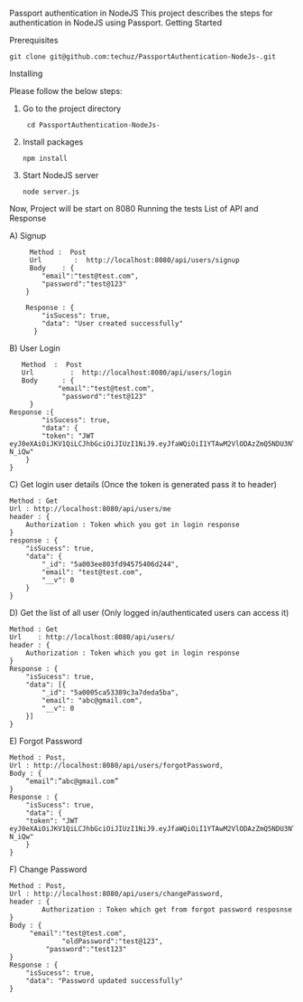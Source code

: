 Passport authentication in NodeJS 
This project describes the steps for authentication in NodeJS using Passport.
Getting Started

Prerequisites

	git clone git@github.com:techuz/PassportAuthentication-NodeJs-.git

Installing

Please follow the below steps:
1. Go to the project directory

		cd PassportAuthentication-NodeJs-

2.  Install packages

    	npm install

3.  Start NodeJS server

    	node server.js
   

   Now, Project will be start on 8080
Running the tests
List of API and Response
 
A) Signup 
    
         Method :  Post
         Url        :  http://localhost:8080/api/users/signup
         Body    : {      
			"email":"test@test.com",
  			"password":"test@123"
		}
                     
        Response : {
			"isSucess": true,
			"data": "User created successfully"
		  }



B) User Login


       Method  :  Post
       Url         :  http://localhost:8080/api/users/login
       Body      : {      
			    "email":"test@test.com",
     			 "password":"test@123"
		 }
    Response :{
			"isSucess": true,
			"data": {
			"token": "JWT eyJ0eXAiOiJKV1QiLCJhbGciOiJIUzI1NiJ9.eyJfaWQiOiI1YTAwM2VlODAzZmQ5NDU3NTQwNmQyNDQiLCJlbWFpbCI6InRlc3RAdGVzdC5jb20iLCJwYXNzd29yZCI6IiQyYSQxMCQ3WWYxNC5xdWZXd2MxV25ham16YVUuQ3cySkpsRXUzSWZmLkpxcUVSZkhsb0pGc1BHcWpMLiIsIl9fdiI6MH0.R2O6TTKmHaFevURmKLMlcUF7fB2ZziKVzONgt-N_iQw"
		}
	}
	
C) Get login user details (Once the token is generated pass it to header)


	Method : Get
	Url : http://localhost:8080/api/users/me
	header : {
		Authorization : Token which you got in login response
	}
	response : {
		"isSucess": true,
		"data": {
			"_id": "5a003ee803fd94575406d244",
			"email": "test@test.com",
			"__v": 0
		}
	}

D) Get the list of all user (Only logged in/authenticated users can access it)


	Method : Get
	Url    : http://localhost:8080/api/users/
	header : {
		Authorization : Token which you got in login response
	}
	Response : {
		"isSucess": true,
		"data": [{
			"_id": "5a0005ca53389c3a7deda5ba",
			"email": "abc@gmail.com",			
			"__v": 0
		}]
	}



E) Forgot Password

	Method : Post,
	Url : http://localhost:8080/api/users/forgotPassword,
	Body : {
		“email“:”abc@gmail.com”
	}
	Response : {
		"isSucess": true,
		"data": {
		"token": "JWT eyJ0eXAiOiJKV1QiLCJhbGciOiJIUzI1NiJ9.eyJfaWQiOiI1YTAwM2VlODAzZmQ5NDU3NTQwNmQyNDQiLCJlbWFpbCI6InRlc3RAdGVzdC5jb20iLCJwYXNzd29yZCI6IiQyYSQxMCQ3WWYxNC5xdWZXd2MxV25ham16YVUuQ3cySkpsRXUzSWZmLkpxcUVSZkhsb0pGc1BHcWpMLiIsIl9fdiI6MH0.R2O6TTKmHaFevURmKLMlcUF7fB2ZziKVzONgt-N_iQw"
		}
	}



F) Change Password
	
	Method : Post,
	Url : http://localhost:8080/api/users/changePassword,
	header : {
	    	Authorization : Token which get from forgot password resposnse
	}
	Body : {      
		 "email":"test@test.com",
     	     	 "oldPassword":"test@123",
        	 "password":"test123"
	}
	Response : {
		"isSucess": true,
		"data": "Password updated successfully"
	}



